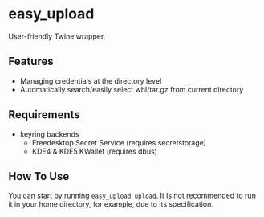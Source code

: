 # easy_upload
User-friendly Twine wrapper.
## Features
- Managing credentials at the directory level
- Automatically search/easily select whl/tar.gz from current directory
## Requirements
- keyring backends
    - Freedesktop Secret Service (requires secretstorage)
    - KDE4 & KDE5 KWallet (requires dbus)
## How To Use
You can start by running `easy_upload upload`. It is not recommended to run it in your home directory, for example, due to its specification.
